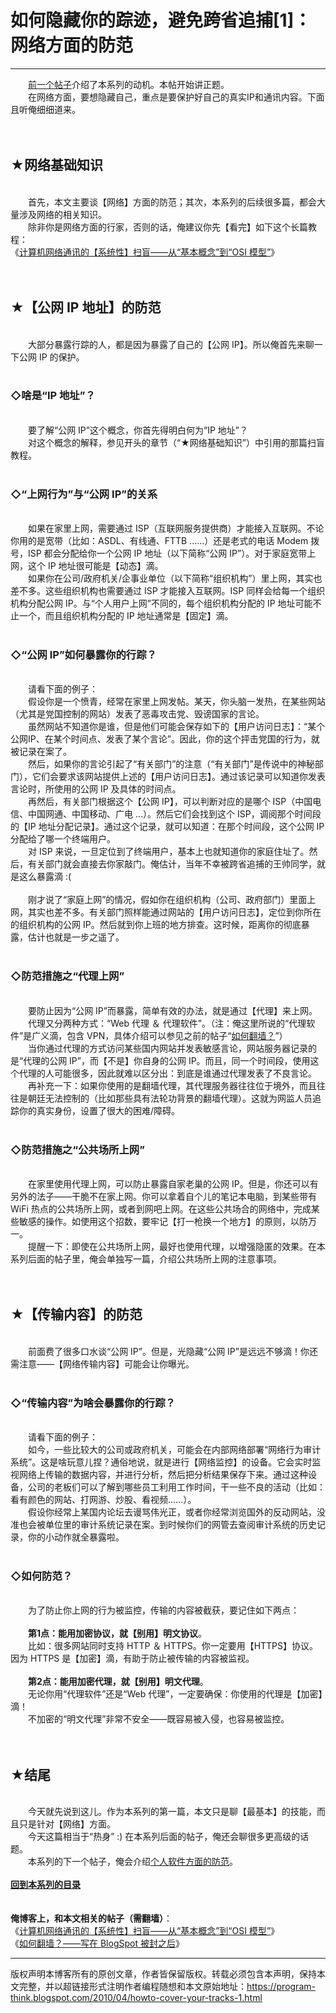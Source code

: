 # 如何隐藏你的踪迹，避免跨省追捕[1]：网络方面的防范 

-----

<div class="post-body entry-content">
　　<a href="../../2010/04/howto-cover-your-tracks-0.md">前一个帖子</a>介绍了本系列的动机。本帖开始讲正题。<br/>
　　在网络方面，要想隐藏自己，重点是要保护好自己的真实IP和通讯内容。下面且听俺细细道来。<br/>
<a name="more"></a><br/>
<br/>
<h2>★网络基础知识</h2>
<br/>
　　首先，本文主要谈【网络】方面的防范；其次，本系列的后续很多篇，都会大量涉及网络的相关知识。<br/>
　　除非你是网络方面的行家，否则的话，俺建议你先【看完】如下这个长篇教程：<br/>
《<a href="../../2021/03/Computer-Networks-Overview.md">计算机网络通讯的【系统性】扫盲——从“基本概念”到“OSI 模型”</a>》<br/>
<br/>
<br/>
<h2>★【公网 IP 地址】的防范</h2>
<br/>
　　大部分暴露行踪的人，都是因为暴露了自己的【公网 IP】。所以俺首先来聊一下公网 IP 的保护。<br/>
<br/>
<h3>◇啥是“IP 地址”？</h3>
<br/>
　　要了解“公网 IP”这个概念，你首先得明白何为“IP 地址”？<br/>
　　对这个概念的解释，参见开头的章节（<q>★网络基础知识</q>）中引用的那篇扫盲教程。<br/>
<br/>
<h3>◇“上网行为”与“公网 IP”的关系</h3>
<br/>
　　如果在家里上网，需要通过 ISP（互联网服务提供商）才能接入互联网。不论你用的是宽带（比如：ASDL、有线通、FTTB ......）还是老式的电话 Modem 拨号，ISP 都会分配给你一个公网 IP 地址（以下简称“公网 IP”）。对于家庭宽带上网，这个 IP 地址很可能是【动态】滴。<br/>
　　如果你在公司/政府机关/企事业单位（以下简称“组织机构”）里上网，其实也差不多。这些组织机构也需要通过 ISP 才能接入互联网。ISP 同样会给每一个组织机构分配公网 IP。与“个人用户上网”不同的，每个组织机构分配的 IP 地址可能不止一个，而且组织机构分配的 IP 地址通常是【固定】滴。<br/>
<br/>
<h3>◇“公网 IP”如何暴露你的行踪？</h3>
<br/>
　　请看下面的例子：<br/>
　　假设你是一个愤青，经常在家里上网发帖。某天，你头脑一发热，在某些网站（尤其是党国控制的网站）发表了恶毒攻击党、毁谤国家的言论。<br/>
　　虽然网站不知道你是谁，但是他们可能会保存如下的【用户访问日志】：<q>某个公网IP、在某个时间点、发表了某个言论</q>。因此，你的这个抨击党国的行为，就被记录在案了。<br/>
　　然后，如果你的言论引起了“有关部门”的注意（“有关部门”是传说中的神秘部门），它们会要求该网站提供上述的【用户访问日志】。通过该记录可以知道你发表言论时，所使用的公网 IP 及具体的时间点。<br/>
　　再然后，有关部门根据这个【公网 IP】，可以判断对应的是哪个 ISP（中国电信、中国网通、中国移动、广电 ...）。然后它们会找到这个 ISP，调阅那个时间段的【IP 地址分配记录】。通过这个记录，就可以知道：在那个时间段，这个公网 IP 分配给了哪一个终端用户。<br/>
　　对 ISP 来说，一旦定位到了终端用户，基本上也就知道你的家庭住址了。然后，有关部门就会直接去你家敲门。俺估计，当年不幸被跨省追捕的王帅同学，就是这么暴露滴 :(<br/>
<br/>
　　刚才说了“家庭上网”的情况，假如你在组织机构（公司、政府部门）里面上网，其实也差不多。有关部门照样能通过网站的【用户访问日志】，定位到你所在的组织机构的公网 IP。然后就到你上班的地方排查。这时候，距离你的彻底暴露，估计也就是一步之遥了。<br/>
<br/>
<h3>◇防范措施之“代理上网”</h3>
<br/>
　　要防止因为“公网 IP”而暴露，简单有效的办法，就是通过【代理】来上网。<br/>
　　代理又分两种方式：“Web 代理 ＆ 代理软件”。（注：俺这里所说的“代理软件”是广义滴，包含 VPN，具体介绍可以参见之前的帖子“<a href="../../2009/05/how-to-break-through-gfw.md">如何翻墙？</a>”）<br/>
　　当你通过代理的方式访问某些国内网站并发表敏感言论，网站服务器记录的是“代理的公网 IP”，而【不是】你自身的公网 IP。而且，同一个时间段，使用这个代理的人可能很多，因此就难以区分出：到底是谁通过代理发表了不良言论。<br/>
　　再补充一下：如果你使用的是翻墙代理，其代理服务器往往位于境外，而且往往是朝廷无法控制的（比如那些具有法轮功背景的翻墙代理）。这就为网监人员追踪你的真实身份，设置了很大的困难/障碍。<br/>
<br/>
<h3>◇防范措施之“公共场所上网”</h3>
<br/>
　　在家里使用代理上网，可以防止暴露自家老巢的公网 IP。但是，你还可以有另外的法子——干脆不在家上网。你可以拿着自个儿的笔记本电脑，到某些带有 WiFi 热点的公共场所上网，或者到网吧上网。在这些公共场合的网络中，完成某些敏感的操作。如使用这个招数，要牢记【打一枪换一个地方】的原则，以防万一。<br/>
　　提醒一下：即使在公共场所上网，最好也使用代理，以增强隐匿的效果。在本系列后面的帖子里，俺会单独写一篇，介绍公共场所上网的注意事项。<br/>
<br/>
<br/>
<h2>★【传输内容】的防范</h2>
<br/>
　　前面费了很多口水谈“公网 IP”。但是，光隐藏“公网 IP”是远远不够滴！你还需注意——【网络传输内容】可能会让你曝光。<br/>
<br/>
<h3>◇“传输内容”为啥会暴露你的行踪？</h3>
<br/>
　　请看下面的例子：<br/>
　　如今，一些比较大的公司或政府机关，可能会在内部网络部署“网络行为审计系统”。这是啥玩意儿捏？通俗地说，就是进行【网络监控】的设备。它会实时监视网络上传输的数据内容，并进行分析，然后把分析结果保存下来。通过这种设备，公司的老板们可以了解到哪些员工利用工作时间，干一些不良的活动（比如：看有颜色的网站、打网游、炒股、看视频......）。<br/>
　　假设你经常上某国内论坛去谩骂伟光正，或者你经常浏览国外的反动网站，没准也会被单位里的审计系统记录在案。到时候你们的网管去查阅审计系统的历史记录，你的小动作就全暴露啦。<br/>
<br/>
<h3>◇如何防范？</h3>
<br/>
　　为了防止你上网的行为被监控，传输的内容被截获，要记住如下两点：<br/>
<br/>
　　<b>第1点：能用加密协议，就【别用】明文协议</b>。<br/>
　　比如：很多网站同时支持 HTTP ＆ HTTPS。你一定要用【HTTPS】协议。因为 HTTPS 是【加密】滴，有助于防止被传输的内容被监视。<br/>
<br/>
　　<b>第2点：能用加密代理，就【别用】明文代理</b>。<br/>
　　无论你用“代理软件”还是“Web 代理”，一定要确保：你使用的代理是【加密】滴！<br/>
　　不加密的“明文代理”非常不安全——既容易被入侵，也容易被监控。<br/>
<br/>
<br/>
<h2>★结尾</h2>
<br/>
　　今天就先说到这儿。作为本系列的第一篇，本文只是聊【最基本】的技能，而且只是针对【网络】方面。<br/>
　　今天这篇相当于“热身” :) 在本系列后面的帖子，俺还会聊很多更高级的话题。<br/>
　　本系列的下一个帖子，俺会介绍<a href="../../2010/04/howto-cover-your-tracks-2.md">个人软件方面的防范</a>。<br/>
<br/>
<b><a href="../../2010/04/howto-cover-your-tracks-0.md#index">回到本系列的目录</a></b><br/>
<br/>
<br/>
<b>俺博客上，和本文相关的帖子（需翻墙）</b>：<br/>
《<a href="../../2021/03/Computer-Networks-Overview.md">计算机网络通讯的【系统性】扫盲——从“基本概念”到“OSI 模型”</a>》<br/>
《<a href="../../2009/05/how-to-break-through-gfw.md">如何翻墙？——写在 BlogSpot 被封之后</a>》
</div>


------------------------------------------------

版权声明本博客所有的原创文章，作者皆保留版权。转载必须包含本声明，保持本文完整，并以超链接形式注明作者编程随想和本文原始地址：https://program-think.blogspot.com/2010/04/howto-cover-your-tracks-1.html
